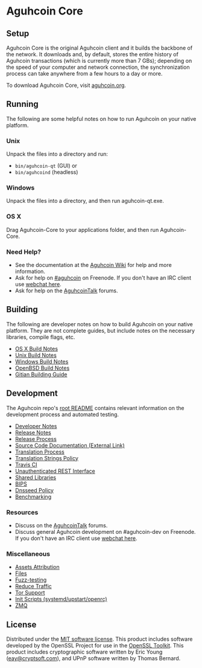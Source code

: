 Aguhcoin Core
=============

Setup
---------------------
Aguhcoin Core is the original Aguhcoin client and it builds the backbone of the network. It downloads and, by default, stores the entire history of Aguhcoin transactions (which is currently more than 7 GBs); depending on the speed of your computer and network connection, the synchronization process can take anywhere from a few hours to a day or more.

To download Aguhcoin Core, visit [aguhcoin.org](https://aguhcoin.org).

Running
---------------------
The following are some helpful notes on how to run Aguhcoin on your native platform.

### Unix

Unpack the files into a directory and run:

- `bin/aguhcoin-qt` (GUI) or
- `bin/aguhcoind` (headless)

### Windows

Unpack the files into a directory, and then run aguhcoin-qt.exe.

### OS X

Drag Aguhcoin-Core to your applications folder, and then run Aguhcoin-Core.

### Need Help?

* See the documentation at the [Aguhcoin Wiki](https://aguhcoin.info/)
for help and more information.
* Ask for help on [#aguhcoin](http://webchat.freenode.net?channels=aguhcoin) on Freenode. If you don't have an IRC client use [webchat here](http://webchat.freenode.net?channels=aguhcoin).
* Ask for help on the [AguhcoinTalk](https://aguhcointalk.io/) forums.

Building
---------------------
The following are developer notes on how to build Aguhcoin on your native platform. They are not complete guides, but include notes on the necessary libraries, compile flags, etc.

- [OS X Build Notes](build-osx.md)
- [Unix Build Notes](build-unix.md)
- [Windows Build Notes](build-windows.md)
- [OpenBSD Build Notes](build-openbsd.md)
- [Gitian Building Guide](gitian-building.md)

Development
---------------------
The Aguhcoin repo's [root README](/README.md) contains relevant information on the development process and automated testing.

- [Developer Notes](developer-notes.md)
- [Release Notes](release-notes.md)
- [Release Process](release-process.md)
- [Source Code Documentation (External Link)](https://dev.visucore.com/aguhcoin/doxygen/)
- [Translation Process](translation_process.md)
- [Translation Strings Policy](translation_strings_policy.md)
- [Travis CI](travis-ci.md)
- [Unauthenticated REST Interface](REST-interface.md)
- [Shared Libraries](shared-libraries.md)
- [BIPS](bips.md)
- [Dnsseed Policy](dnsseed-policy.md)
- [Benchmarking](benchmarking.md)

### Resources
* Discuss on the [AguhcoinTalk](https://aguhcointalk.io/) forums.
* Discuss general Aguhcoin development on #aguhcoin-dev on Freenode. If you don't have an IRC client use [webchat here](http://webchat.freenode.net/?channels=aguhcoin-dev).

### Miscellaneous
- [Assets Attribution](assets-attribution.md)
- [Files](files.md)
- [Fuzz-testing](fuzzing.md)
- [Reduce Traffic](reduce-traffic.md)
- [Tor Support](tor.md)
- [Init Scripts (systemd/upstart/openrc)](init.md)
- [ZMQ](zmq.md)

License
---------------------
Distributed under the [MIT software license](/COPYING).
This product includes software developed by the OpenSSL Project for use in the [OpenSSL Toolkit](https://www.openssl.org/). This product includes
cryptographic software written by Eric Young ([eay@cryptsoft.com](mailto:eay@cryptsoft.com)), and UPnP software written by Thomas Bernard.
